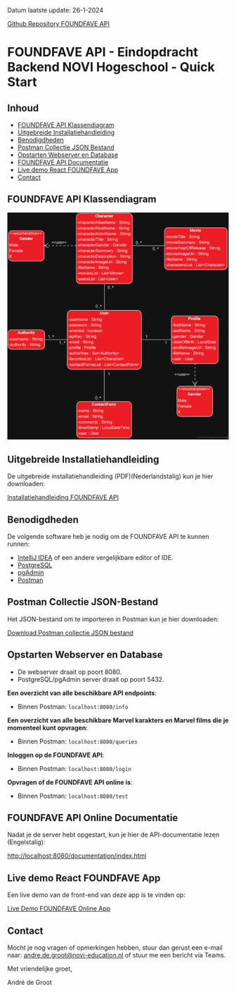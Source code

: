 Datum laatste update: 26-1-2024

<a target="_blank" href="https://github.com/Aphelion-im/FOUNDFAVE-backend-eindopdracht-java">Github Repository FOUNDFAVE API</a>

# FOUNDFAVE API - Eindopdracht Backend NOVI Hogeschool - Quick Start

## Inhoud

- [FOUNDFAVE API Klassendiagram](#foundfave-api-klassendiagram)
- [Uitgebreide Installatiehandleiding](#uitgebreide-installatiehandleiding)
- [Benodigdheden](#benodigdheden)
- [Postman Collectie JSON Bestand](#postman-collectie-json-bestand)
- [Opstarten Webserver en Database](#opstarten-webserver-en-database)
- [FOUNDFAVE API Documentatie](#foundfave-api-online-documentatie)
- [Live demo React FOUNDFAVE App](#live-demo-react-foundfave-app)
- [Contact](#contact)

## FOUNDFAVE API Klassendiagram
![FOUNDFAVE API klassendiagram](./assets/class-diagram/foundfave-api-class-diagram.png)

## Uitgebreide Installatiehandleiding
De uitgebreide installatiehandleiding (PDF)(Nederlandstalig) kun je hier downloaden:

[Installatiehandleiding FOUNDFAVE API](./assets/documentation/Eindopdracht-Installatiehandleiding-v1.0.0.pdf)

## Benodigdheden

De volgende software heb je nodig om de FOUNDFAVE API te kunnen runnen:

* [IntelliJ IDEA](https://www.jetbrains.com/idea/download/) of een andere vergelijkbare editor of IDE.
* [PostgreSQL](https://www.postgresql.org/download/)
* [pgAdmin](https://www.postgresql.org/download/)
* [Postman](https://www.postman.com)

## Postman Collectie JSON-Bestand
Het JSON-bestand om te importeren in Postman kun je hier downloaden:

[Download Postman collectie JSON bestand](./assets/postman/FOUNDFAVE-API.postman_collection.json)

## Opstarten Webserver en Database
* De webserver draait op poort 8080.
* PostgreSQL/pgAdmin server draait op poort 5432.

__Een overzicht van alle beschikbare API endpoints__:
- Binnen Postman: `localhost:8080/info`

__Een overzicht van alle beschikbare Marvel karakters en Marvel films die je momenteel kunt opvragen__:
- Binnen Postman: `localhost:8080/queries`

__Inloggen op de FOUNDFAVE API__:
- Binnen Postman: `localhost:8080/login`

__Opvragen of de FOUNDFAVE API online is__:
- Binnen Postman: `localhost:8080/test`

## FOUNDFAVE API Online Documentatie
Nadat je de server hebt opgestart, kun je hier de API-documentatie lezen (Engelstalig):

<a target="_blank" href="http://localhost:8080/documentation/index.html">http://localhost:8080/documentation/index.html</a>

## Live demo React FOUNDFAVE App

Een live demo van de front-end van deze app is te vinden op:

<a target="_blank" href="https://foundfave.online">Live Demo FOUNDFAVE Online App</a>

## Contact

Mocht je nog vragen of opmerkingen hebben, stuur dan gerust een e-mail naar: andre.de.groot@novi-education.nl of stuur me een bericht via Teams.

Met vriendelijke groet,

André de Groot